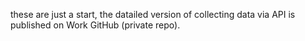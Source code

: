 these are just a start, the datailed version of collecting data via API is published on Work GitHub (private repo).
